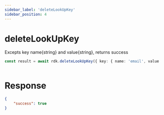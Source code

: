 ```yaml
---
sidebar_label: 'deleteLookUpKey'
sidebar_position: 4
---
```


# deleteLookUpKey
Excepts key name{string} and value{string}, returns success

```typescript
const result = await rdk.deleteLookUpKey({ key: { name: 'email', value: email } });
  
```
# Response
```json
{ 
    "success": true
}
```